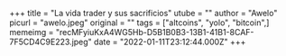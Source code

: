 +++
title = "La vida trader y sus sacrificios"
utube = ""
author = "Awelo"
picurl = "awelo.jpeg"
original = ""
tags = ["altcoins", "yolo", "bitcoin",]
memeimg = "recMFyiuKxA4WG5Hb-D5B1B0B3-13B1-41B1-8CAF-7F5CD4C9E223.jpeg"
date = "2022-01-11T23:12:44.000Z"
+++